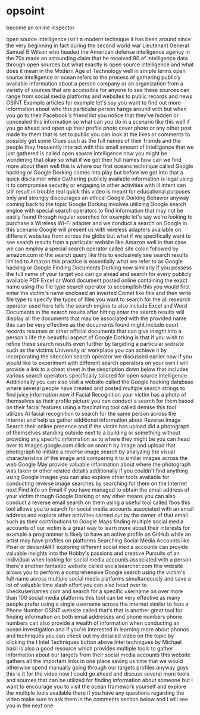 # opsoint
become an online inspector


open source intelligence isn't a modern
technique it has been around since the
very beginning in fact during the second
world war Lieutenant General Samuel B
Wilson who headed the American defense
intelligence agency in the 70s made an
astounding claim that he received 90 of
intelligence data through open sources
but what exactly is open source
intelligence and what does it mean in
the Modern Age of Technology well in
simple terms open source intelligence or
ocean refers to the process of gathering
publicly available information about a
person company or an organization from a
variety of sources that are accessible
for anyone to see these sources can
range from social media platforms and
websites to public records and news
OSINT Example
articles for example let's say you want
to find out more information about who
this particular person hangs around with
but when you go to their Facebook's
friend list you notice that they've
hidden or concealed this information so
what can you do in a scenario like this
well if you go ahead and open up their
profile photo cover photo or any other
post made by them that is set to public
you can look at the likes or comments to
possibly get some Clues such as the full
names of their friends and the people
they frequently interact with this small
amount of intelligence that we just
gathered is called open source
intelligence now you might be wondering
that okay so what if we got their full
names how can we find more about them
well this is where our first oceans
technique called Google hacking or
Google Dorking comes into play but
before we get into that a quick
disclaimer while Gathering publicly
available information is legal using it
to compromise security or engaging in
other activities with ill intent can
still result in trouble real quick this
video is meant for educational purposes
only and strongly discourages an ethical
Google Dorking
Behavior anyway coming back to the topic
Google Dorking involves utilizing Google
search engine with special search
operators to find information that may
not be easily found through regular
searches for example let's say we're
looking to purchase a Wireless Wi-Fi
adapter and we conduct a search on
Google in this scenario Google will
present us with wireless adapters
available on different websites from
across the globe but what if we
specifically want to see search results
from a particular website like Amazon
well in that case we can employ a
special search operator called site
colon followed by amazon.com in the
search query like this to exclusively
see search results limited to Amazon
this practice is essentially what we
refer to as Google hacking or Google
Finding Documents
Dorking now similarly if you possess the
full name of your target you can go
ahead and search for every publicly
available PDF Excel or Word document
posted online containing the exact name
using the file type search operator to
accomplish this you would first enter
the victim's name enclosed an inverted
Comet like this and then write file type
to specify the types of files you want
to search for the all research operator
used here tells the search engine to
also include Excel and Word Documents in
the search results after hitting enter
the search results will display all the
documents that may be associated with
the provided name this can be very
effective as the documents found might
include court records resumes or other
official documents that can give insight
into a person's life the beautiful
aspect of Google Dorking is that if you
wish to refine these search results even
further by targeting a particular
website such as the victims University
or workplace you can achieve it by
incorporating the sitecolon search
operator we discussed earlier now if you
would like to experiment with different
search operators on your own I will
provide a link to a cheat sheet in the
description down below that includes
various search operators specifically
tailored for open source intelligence
Additionally you can also visit a
website called the Google hacking
database where several people have
created and posted multiple search
strings to find juicy information now if
Facial Recognition
your victim has a photo of themselves as
their profile picture you can conduct a
search for them based on their facial
features using a fascinating tool called
demise this tool utilizes AI facial
recognition to search for the same
person across the internet and help us
gather additional information about
Reverse Image Search
their online presence and if the victim
has upload did a photograph of
themselves standing outside next to a
building or something without providing
any specific information as to where
they might be you can head over to
images.google.com click on search by
image and upload that photograph to
initiate a reverse image search by
analyzing the visual characteristics of
the image and comparing it to similar
images across the web Google May provide
valuable information about where the
photograph was taken or other related
details additionally if you couldn't
find anything using Google images you
can also explore other tools available
for conducting reverse image searches by
searching for them on the Internet next
Find Info on Email
if you have managed to obtain the email
address of your victim through Google
Dorking or any other means you can also
conduct a reverse email search on them
using a useful tool called fbos this
tool allows you to search for social
media accounts associated with an email
address and explore other activities
carried out by the owner of that email
such as their contributions to Google
Maps finding multiple social media
accounts of our victim is a great way to
learn more about their interests for
example a programmer is likely to have
an active profile on GitHub while an
artist may have profiles on platforms
Searching Social Media Accounts
like Pixar or deviantART exploring
different social media accounts can
provide valuable insights into the
Hobby's passions and creative Pursuits
of an individual when looking for social
media accounts associated with a person
there's another fantastic website called
socialsearcher.com this website allows
you to perform a comprehensive Google
search using the victim's full name
across multiple social media platforms
simultaneously and save a lot of
valuable time slash effort you can also
head over to checkusernames.com and
search for a specific username on over
more than 100 social media platforms
this tool can be very effective as many
people prefer using a single username
across the internet similar to feos a
Phone Number OSINT
website called that's that is another
great tool for finding information on
both email addresses and phone numbers
phone numbers can also provide a wealth
of information when conducting an ocean
investigation and if you're interested
in learning more about phonos and
techniques you can check out my detailed
video on the topic by clicking the I
Intel Techniques
button above Intel techniques by Michael
basil is also a good resource which
provides multiple tools to gather
information about our targets from their
social media accounts this website
gathers all the important links in one
place saving us time that we would
otherwise spend manually going through
our targets profiles anyway guys this is
it for the video now I could go ahead
and discuss several more tools and
sources that can be utilized for finding
information about someone but I want to
encourage you to visit the ocean
framework yourself and explore the
multiple tools available there if you
have any questions regarding the video
make sure to ask them in the comments
section below and I will see you in the
next one
